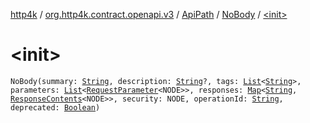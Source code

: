 [http4k](../../../index.md) / [org.http4k.contract.openapi.v3](../../index.md) / [ApiPath](../index.md) / [NoBody](index.md) / [&lt;init&gt;](./-init-.md)

# &lt;init&gt;

`NoBody(summary: `[`String`](https://kotlinlang.org/api/latest/jvm/stdlib/kotlin/-string/index.html)`, description: `[`String`](https://kotlinlang.org/api/latest/jvm/stdlib/kotlin/-string/index.html)`?, tags: `[`List`](https://kotlinlang.org/api/latest/jvm/stdlib/kotlin.collections/-list/index.html)`<`[`String`](https://kotlinlang.org/api/latest/jvm/stdlib/kotlin/-string/index.html)`>, parameters: `[`List`](https://kotlinlang.org/api/latest/jvm/stdlib/kotlin.collections/-list/index.html)`<`[`RequestParameter`](../../-request-parameter/index.md)`<NODE>>, responses: `[`Map`](https://kotlinlang.org/api/latest/jvm/stdlib/kotlin.collections/-map/index.html)`<`[`String`](https://kotlinlang.org/api/latest/jvm/stdlib/kotlin/-string/index.html)`, `[`ResponseContents`](../../-response-contents/index.md)`<NODE>>, security: NODE, operationId: `[`String`](https://kotlinlang.org/api/latest/jvm/stdlib/kotlin/-string/index.html)`, deprecated: `[`Boolean`](https://kotlinlang.org/api/latest/jvm/stdlib/kotlin/-boolean/index.html)`)`